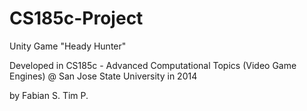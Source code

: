 CS185c-Project
==============
Unity Game "Heady Hunter" 

Developed in CS185c - Advanced Computational Topics (Video Game Engines) 
@ San Jose State University in 2014

by 
Fabian S.
Tim P.
